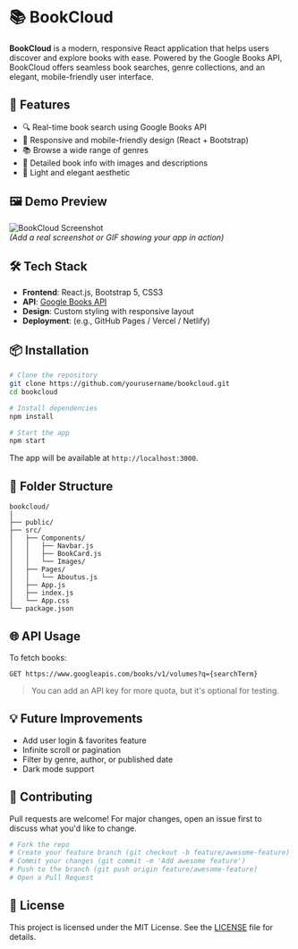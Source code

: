
# 📚 BookCloud

**BookCloud** is a modern, responsive React application that helps users discover and explore books with ease. Powered by the Google Books API, BookCloud offers seamless book searches, genre collections, and an elegant, mobile-friendly user interface.

## 🚀 Features

- 🔍 Real-time book search using Google Books API
- 🎨 Responsive and mobile-friendly design (React + Bootstrap)
- 📚 Browse a wide range of genres
- 📖 Detailed book info with images and descriptions
- 🌙 Light and elegant aesthetic

## 🖼️ Demo Preview

![BookCloud Screenshot](./homepage.png)  
*(Add a real screenshot or GIF showing your app in action)*

## 🛠️ Tech Stack

- **Frontend**: React.js, Bootstrap 5, CSS3
- **API**: [Google Books API](https://developers.google.com/books)
- **Design**: Custom styling with responsive layout
- **Deployment**: (e.g., GitHub Pages / Vercel / Netlify)

## 📦 Installation

```bash
# Clone the repository
git clone https://github.com/yourusername/bookcloud.git
cd bookcloud

# Install dependencies
npm install

# Start the app
npm start
````

The app will be available at `http://localhost:3000`.

## 📁 Folder Structure

```
bookcloud/
│
├── public/
├── src/
│   ├── Components/
│   │   ├── Navbar.js
│   │   ├── BookCard.js
│   │   └── Images/
│   ├── Pages/
│   │   └── Aboutus.js
│   ├── App.js
│   ├── index.js
│   └── App.css
└── package.json
```

## 🌐 API Usage

To fetch books:

```
GET https://www.googleapis.com/books/v1/volumes?q={searchTerm}
```

> You can add an API key for more quota, but it's optional for testing.

## 💡 Future Improvements

* Add user login & favorites feature
* Infinite scroll or pagination
* Filter by genre, author, or published date
* Dark mode support

## 🤝 Contributing

Pull requests are welcome! For major changes, open an issue first to discuss what you'd like to change.

```bash
# Fork the repo
# Create your feature branch (git checkout -b feature/awesome-feature)
# Commit your changes (git commit -m 'Add awesome feature')
# Push to the branch (git push origin feature/awesome-feature)
# Open a Pull Request
```

## 📄 License

This project is licensed under the MIT License. See the [LICENSE](LICENSE) file for details.
